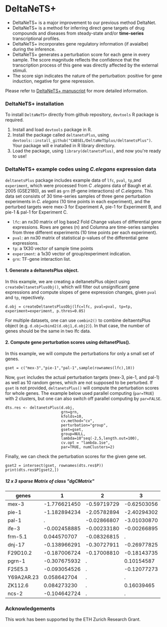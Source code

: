

# DeltaNeTS+

- DeltaNeTS+ is a major improvement to our previous method DeltaNet.
- DeltaNeTS+ is a method for inferring direct gene targets of drug compounds and diseases from steady-state and/or __time-series__ transcriptional profiles. 
- DeltaNeTS+ incorporates gene regulatory information (if avaialbe) during the inference. 
- DeltaNeTS+ generates a perturbation score for each gene in every sample. The score magnitude reflects the confidence that the transcription process of this gene was directly affected by the external stimuli. 
- The score sign indicates the nature of the perturbation: positive for gene induction, negative for gene repression.

Please refer to [DeltaNeTS+ manuscript](https://www.biorxiv.org/content/10.1101/788968v1) for more detailed information.

### DeltaNeTS+ installation
To install `DeltaNeTS+` directly from github repository, `devtools` R package is required. 

1. Install and load `devtools` package in R.
2. Install the package called `deltanetsPlus`, using `devtools::install_github("CABSEL/DeltaNeTSplus/deltanetsPlus")`. Your package will e inatalled in R library directory.
3. Load the package, using `library(deltanetsPlus)`, and now you're ready to use!


### DeltaNeTS+ example codes using *C.elegans* expression data

`deltanetsPlus` package includes example data of `lfc`, `pval`, `tp`,and `experiment`, which were processed from *C .elegans* data of Baugh et al. 2005 (GSE2180), as well as `grn` (tf-gene interactions) of *C.elegans*. This data set consists of 30 time-series samples of three gene perturbation experiments in *C. elegans* (10 time points in each experiment), and the perturbed targets were mex-3 for Experiment A, pie-1 for Experiment B, and pie-1 & pal-1 for Experiment C.

- `lfc`: an nx30 matrix of log base2 Fold Change values of differential gene expressions. Rows are genes (n) and Columna are time-series samples from three different experiments (10 time points per each experiment).  
- `pval`: an nx30 matrix of statistical p-values of the differential gene expressions.
- `tp`: a 1X30 vector of sample time points
- `experiment`: a 1x30 vector of group/experiment indication.
- `grn`: TF-gene interaction list.

#### 1. Generate a deltanetsPlus object.

 In this example, we are creating a deltanetsPlus object using `createDeltanetsPlusObj()`, which will filter out unsignificant gene expressions and compute slopes of gene expression changes, given `pval` and `tp`, repectively. 
 
```{r warning=FALSE,eval=FALSE,echo=TRUE}
d.obj = createDeltanetsPlusObj(lfc=lfc, pval=pval, tp=tp, experiment=experiment, p.thres=0.05)
```

For multiple datasets, one can use `combin2()` to combine deltaentsPlus object (e.g. `d.obj=cbind2(d.obj1,d.obj2)`). In that case, the number of genes should be the same in two lfc data.

#### 2. Compute gene perturbation scores using deltanetPlus().

In this example, we will compute the perturbations for only a small set of genes.

```{r warning=FALSE,eval=FALSE,echo=TRUE}
gset = c("mex-3","pie-1","pal-1",sample(rownames(lfc),10))
```
Now, `gset` includes the actual perturbation targets (mex-3, pie-1, and pal-1) as well as 10 random genes, which are not supposed to be perturbed. If `gset` is not provided, `deltanetsPlus()` will compute the perturbation scores for whole genes. The example below used parallel computing (`par=TRUE`) with 2 clusters, but one can also switch off parallel computing by `par=FALSE`.

```{r warning=FALSE,eval=FALSE,echo=TRUE}
dts.res <- deltanetsPlus(d.obj, 
                         grn=grn, 
                         kfolds=10,
                         cv.method="cv",
                         perturbation="group",
                         gset=gset,
                         group=NULL,
                         lambda=10^seq(-2,5,length.out=100),
                         cv.opt = "lambda.1se",
                         par=TRUE, numClusters=2)
```

Finally, we can check the perturbation scores for the given gene set.

```{r warning=FALSE,eval=FALSE,echo=TRUE}
gset2 = intersect(gset, rownames(dts.res$P))
print(dts.res$P[gset2,])
```

##### __12 x 3 sparse Matrix of class "dgCMatrix"__


genes    |             1|           2|           3
--- | --- | --- | --- 
mex-3    |  -1.776621450| -0.59719729| -0.62503056
pie-1    |  -1.182894234| -2.05782894| -2.40294302
pal-1    |   .          | -0.02866807| -3.01030870
ife-3    |  -0.002458885| -0.00233180| -0.00266895
frm-5.1  |   0.044570707| -0.08326815|  .         
dnj-17   |  -0.138966291| -0.30727911| -0.26977825
F29D10.2 |  -0.187006724| -0.17008810| -0.18143735
pgrn-1   |  -0.307675932|  .         |  0.10154587
F25E5.3  |  -0.093054526|  .         | -0.12077273
Y69A2AR.23|  0.058642704|  .         |  .         
ZK112.6   |  0.084273230|  .         |  0.16039465
ncs-2     | -0.104642724|  .         |  .         



### Acknowledgements
This work has been supported by the ETH Zurich Research Grant.



